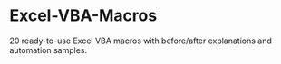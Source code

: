 # Excel-VBA-Macros
20 ready-to-use Excel VBA macros with before/after explanations and automation samples.
